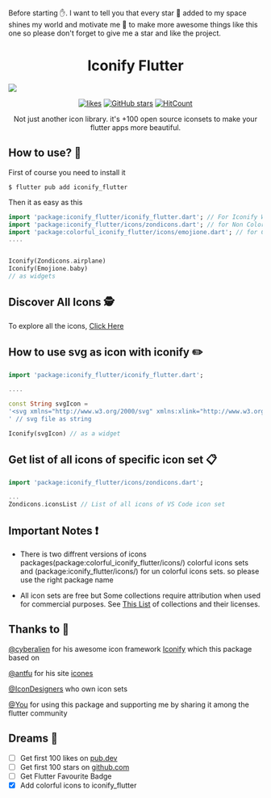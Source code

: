 Before starting ✋. I want to tell you that every star 🌟 added to my space shines my world and motivate me 💪 to make more awesome things like this one so please don't forget to give me a star and like the project.

<h1 align="center">Iconify Flutter</h1>
<a href="https://andronasef.ninja/iconify_flutter/"><img src="https://github.com/andronasef/iconify_flutter/raw/master/website/screenshots/1.png"/></a>

<div align="center" style="margin-top:10px"> 
  
[![likes](https://badges.bar/iconify_flutter/likes)](https://pub.dev/packages/iconify_flutter)
[![GitHub stars](https://img.shields.io/github/stars/andronasef/iconify_flutter.svg?style=flat&label=Star&maxAge=3600&logo=github&color=success)](https://github.com/andronasef/iconify_flutter/)
[![HitCount](https://hits.dwyl.com/andronasef/iconify_flutter.svg?style=flat)](https://hits.dwyl.com/andronasef/iconify_flutter)

</div>

<p align="center">Not just another icon library. it's +100 open source iconsets to make your flutter apps more beautiful.</p>

## How to use? 🤔

First of course you need to install it

```console
$ flutter pub add iconify_flutter
```

Then it as easy as this

```dart
import 'package:iconify_flutter/iconify_flutter.dart'; // For Iconify Widget
import 'package:iconify_flutter/icons/zondicons.dart'; // for Non Colorful Icons
import 'package:colorful_iconify_flutter/icons/emojione.dart'; // for Colorful Icons
....


Iconify(Zondicons.airplane)
Iconify(Emojione.baby)
// as widgets
```

## Discover All Icons 🕵️

To explore all the icons, [Click Here](https://andronasef.github.io/iconify_flutter)

## How to use svg as icon with iconify ✏️

```dart
import 'package:iconify_flutter/iconify_flutter.dart';

....

const String svgIcon =
'<svg xmlns="http://www.w3.org/2000/svg" xmlns:xlink="http://www.w3.org/1999/xlink" aria-hidden="true" role="img" class="iconify iconify--ic" width="32" height="32" preserveAspectRatio="xMidYMid meet" viewBox="0 0 24 24"><path fill="#000000" d="M3 3h18v18H3z"></path></svg>
' // svg file as string

Iconify(svgIcon) // as a widget
```

## Get list of all icons of specific icon set 📋

```dart
import 'package:iconify_flutter/icons/zondicons.dart';

...
Zondicons.iconsList // List of all icons of VS Code icon set
```

## Important Notes ❗

- There is two diffrent versions of icons packages(package:colorful_iconify_flutter/icons/) colorful icons sets and (package:iconify_flutter/icons/) for un colorful icons sets. so please use the right package name

- All icon sets are free but Some collections require attribution when used for commercial purposes. See [This List](https://github.com/iconify/icon-sets/blob/master/collections.md) of collections and their licenses.

## Thanks to 🙏

[@cyberalien](https://github.com/cyberalien) for his awesome icon framework [Iconify](https://github.com/iconify) which this package based on

[@antfu](https://github.com/antfu) for his site [icones](https://github.com/antfu/icones)

[@IconDesigners](https://github.com/iconify/icon-sets/blob/master/collections.md) who own icon sets

[@You](https://www.reactiongifs.us/wp-content/uploads/2019/03/Thank-U.gif) for using this package and supporting me by sharing it among the flutter community

## Dreams 💭

- [ ] Get first 100 likes on [pub.dev](https://pub.dev/packages/iconify_flutter/)
- [ ] Get first 100 stars on [github.com](https://github.com/andronasef/iconify_flutter/)
- [ ] Get Flutter Favourite Badge
- [x] Add colorful icons to iconify_flutter
